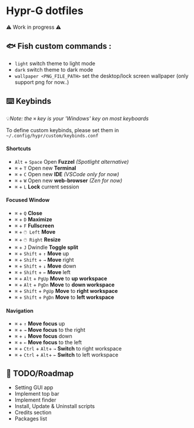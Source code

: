 # Hypr-G dotfiles

⚠️ Work in progress ⚠️

## 🐟 Fish custom commands : 
- `light` switch theme to light mode
- `dark` switch theme to dark mode
- `wallpaper <PNG_FILE_PATH>` set the desktop/lock screen wallpaper (only support png for now..)

## ⌨️ Keybinds
💡*Note: the* `⌘` *key is your 'Windows' key on most keyboards*

To define custom keybinds, please set them in `~/.config/hypr/custom/keybinds.conf`
#### Shortcuts
- `Alt` + `Space` Open **Fuzzel** *(Spotlight alternative)*
- `⌘` + `T` Open new **Terminal**
- `⌘` + `C` Open new **IDE** *(VSCode only for now)*
- `⌘` + `W` Open new **web-browser** *(Zen for now)*
- `⌘` + `L` **Lock** current session
#### Focused Window
- `⌘` + `Q` **Close**
- `⌘` + `D` **Maximize**
- `⌘` + `F` **Fullscreen**
- `⌘` + `🖱️ Left` **Move** 
- `⌘` + `🖱️ Right` **Resize** 
- `⌘` + `J` Dwindle **Toggle split** 
- `⌘` + `Shift` + `↑` **Move** up
- `⌘` + `Shift` + `→` **Move** right
- `⌘` + `Shift` + `↓` **Move** down
- `⌘` + `Shift` + `←` **Move** left
- `⌘` + `Alt` + `PgUp` **Move** to **up workspace**
- `⌘` + `Alt` + `PgDn` **Move** to **down workspace**
- `⌘` + `Shift` + `PgUp` **Move** to **right workspace**
- `⌘` + `Shift` + `PgDn` **Move** to **left workspace**
#### Navigation
- `⌘` + `↑` **Move focus** up
- `⌘` + `→` **Move focus** to the right
- `⌘` + `↓` **Move focus** down
- `⌘` + `←` **Move focus** to the left
- `⌘` + `Ctrl` + `Alt`+ `→` **Switch** to right workspace
- `⌘` + `Ctrl` + `Alt`+ `←` **Switch** to left workspace

## 📝 TODO/Roadmap
- Setting GUI app
- Implement top bar
- Implement finder
- Install, Update & Uninstall scripts
- Credits section
- Packages list